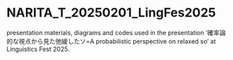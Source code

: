 # NARITA_T_20250201_LingFes2025
presentation materials, diagrams and codes used in the presentation ‘確率論的な視点から見た弛緩したソ=A probabilistic perspective on relaxed so’ at Linguistics Fest 2025.
